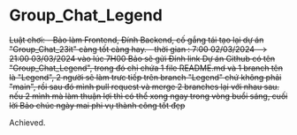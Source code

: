 # Group_Chat_Legend


<p><del>
Luật chơi:
- Bảo làm Frontend, Đính Backend, cố gắng tái tạo lại dự án "Group_Chat_23it" càng tốt càng hay.
- thời gian : 7:00 02/03/2024 --> 21:00 03/03/2024
vào lúc 7H00 Bảo sẽ gửi Đính link Dự án Github có tên "Group_Chat_Legend", trong đó chỉ chứa 1 file README.md và 1 branch tên là "Legend", 2 người sẽ làm trưc tiếp trên branch "Legend" chứ không phải "main", rồi sau đó mình pull request và merge 2 branches lại với nhau sau.
nếu 2 mình mà làm thuận lợi thì có thể xong ngay trong vòng buổi sáng, cuối lời Bảo chúc ngày mai phi vụ thành công tốt đẹp 
</del></p>




<p> Achieved. </p>
